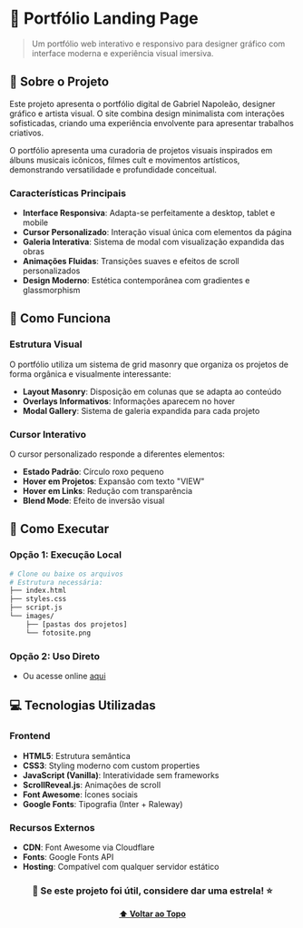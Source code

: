 # 🎨 Portfólio Landing Page
> Um portfólio web interativo e responsivo para designer gráfico com interface moderna e experiência visual imersiva.

## 📖 Sobre o Projeto
Este projeto apresenta o portfólio digital de Gabriel Napoleão, designer gráfico e artista visual. O site combina design minimalista com interações sofisticadas, criando uma experiência envolvente para apresentar trabalhos criativos.

O portfólio apresenta uma curadoria de projetos visuais inspirados em álbuns musicais icônicos, filmes cult e movimentos artísticos, demonstrando versatilidade e profundidade conceitual.

### Características Principais
- **Interface Responsiva**: Adapta-se perfeitamente a desktop, tablet e mobile
- **Cursor Personalizado**: Interação visual única com elementos da página
- **Galeria Interativa**: Sistema de modal com visualização expandida das obras
- **Animações Fluidas**: Transições suaves e efeitos de scroll personalizados
- **Design Moderno**: Estética contemporânea com gradientes e glassmorphism

## 🎯 Como Funciona

### Estrutura Visual
O portfólio utiliza um sistema de grid masonry que organiza os projetos de forma orgânica e visualmente interessante:

- **Layout Masonry**: Disposição em colunas que se adapta ao conteúdo
- **Overlays Informativos**: Informações aparecem no hover
- **Modal Gallery**: Sistema de galeria expandida para cada projeto

### Cursor Interativo
O cursor personalizado responde a diferentes elementos:
- **Estado Padrão**: Círculo roxo pequeno
- **Hover em Projetos**: Expansão com texto "VIEW"
- **Hover em Links**: Redução com transparência
- **Blend Mode**: Efeito de inversão visual

## 🚀 Como Executar

### Opção 1: Execução Local
```bash
# Clone ou baixe os arquivos
# Estrutura necessária:
├── index.html
├── styles.css
├── script.js
└── images/
    ├── [pastas dos projetos]
    └── fotosite.png
```

### **Opção 2: Uso Direto**
- Ou acesse online <a href="https://napo-zf2f.vercel.app" target="_blank">aqui</a>

## 💻 Tecnologias Utilizadas

### Frontend
- **HTML5**: Estrutura semântica
- **CSS3**: Styling moderno com custom properties
- **JavaScript (Vanilla)**: Interatividade sem frameworks
- **ScrollReveal.js**: Animações de scroll
- **Font Awesome**: Ícones sociais
- **Google Fonts**: Tipografia (Inter + Raleway)

### Recursos Externos
- **CDN**: Font Awesome via Cloudflare
- **Fonts**: Google Fonts API
- **Hosting**: Compatível com qualquer servidor estático


<div align="center">

### 🌟 **Se este projeto foi útil, considere dar uma estrela!** ⭐

**[⬆ Voltar ao Topo](#-portfólio-gabriel-napoleão)**

</div>
